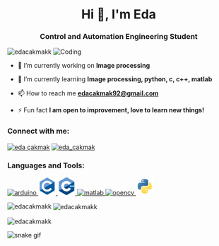 
<h1 align="center">Hi 👋, I'm Eda</h1>
<h3 align="center">Control and Automation Engineering Student</h3>
<img align="right" alt="Coding" width="400" src="https://i.pinimg.com/originals/3e/d1/1f/3ed11f403c894081c736de5ef48e399e.gif">

<p align="left"> <img src="https://komarev.com/ghpvc/?username=edacakmakk&label=Profile%20views&color=0e75b6&style=flat" alt="edacakmakk" /> </p>

- 🔭 I’m currently working on **Image processing**

- 🌱 I’m currently learning **Image processing, python, c, c++, matlab**

- 📫 How to reach me **edacakmak92@gmail.com**

- ⚡ Fun fact **I am open to improvement, love to learn new things!**

<h3 align="left">Connect with me:</h3>
<p align="left">
<a href="https:/www.linkedin.com/in/edacakmakk/" target="blank"><img align="center" src="https://raw.githubusercontent.com/rahuldkjain/github-profile-readme-generator/master/src/images/icons/Social/linked-in-alt.svg" alt="eda çakmak" height="30" width="40" /></a>
<a href="https://www.hackerrank.com/eda_cakmak" target="blank"><img align="center" src="https://raw.githubusercontent.com/rahuldkjain/github-profile-readme-generator/master/src/images/icons/Social/hackerrank.svg" alt="eda_cakmak" height="30" width="40" /></a>
</p>

<h3 align="left">Languages and Tools:</h3>
<p align="left"> <a href="https://www.arduino.cc/" target="_blank" rel="noreferrer"> <img src="https://cdn.worldvectorlogo.com/logos/arduino-1.svg" alt="arduino" width="40" height="40"/> </a> <a href="https://www.cprogramming.com/" target="_blank" rel="noreferrer"> <img src="https://raw.githubusercontent.com/devicons/devicon/master/icons/c/c-original.svg" alt="c" width="40" height="40"/> </a> <a href="https://www.w3schools.com/cpp/" target="_blank" rel="noreferrer"> <img src="https://raw.githubusercontent.com/devicons/devicon/master/icons/cplusplus/cplusplus-original.svg" alt="cplusplus" width="40" height="40"/> </a> <a href="https://www.mathworks.com/" target="_blank" rel="noreferrer"> <img src="https://upload.wikimedia.org/wikipedia/commons/2/21/Matlab_Logo.png" alt="matlab" width="40" height="40"/> </a> <a href="https://opencv.org/" target="_blank" rel="noreferrer"> <img src="https://www.vectorlogo.zone/logos/opencv/opencv-icon.svg" alt="opencv" width="40" height="40"/> </a> <a href="https://www.python.org" target="_blank" rel="noreferrer"> <img src="https://raw.githubusercontent.com/devicons/devicon/master/icons/python/python-original.svg" alt="python" width="40" height="40"/> </a> </p>

<p><img align="left" src="https://github-readme-stats.vercel.app/api/top-langs?username=edacakmakk&show_icons=true&locale=en&layout=compact" alt="edacakmakk" /></p>

<p>&nbsp;<img align="center" src="https://github-readme-stats.vercel.app/api?username=edacakmakk&show_icons=true&locale=en" alt="edacakmakk" /></p>

<p><img align="center" src="https://github-readme-streak-stats.herokuapp.com/?user=edacakmakk&" alt="edacakmakk" /></p>

![snake gif](https://github.com/edacakmakk/edacakmakk/blob/output/github-contribution-grid-snake.gif)
